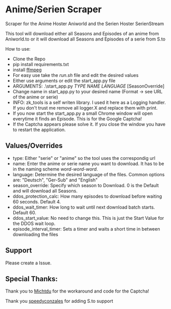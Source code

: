 
# Anime/Serien Scraper

Scraper for the Anime Hoster Aniworld and the Serien Hoster SerienStream

This tool will download either all Seasons and Episodes of an anime from Aniworld.to
or it will download all Seasons and Episodes of a serie from S.to

How to use:
* Clone the Repo
* pip install requirements.txt
* install [ffmpeg](https://ffmpeg.org)
* For easy use take the *run.sh* file and edit the desired values
* Either use arguments or edit the start_app.py file
* ARGUMENTS: .\start_app.py *TYPE* *NAME* *LANGUAGE* [SeasonOverride]
* Change name in start_app.py to your desired name (Format -> see URL of the anime or serie)
* INFO: zk_tools is a self writen library. I used it here as a Logging handler. If you don't trust me remove all logger.X
and replace them with print. 
* If you now start the start_app.py a small Chrome window will open everytime it finds an Episode. This is for the Google Captcha!
* If the Captcha appears please solve it. If you close the window you have to restart the application.

## Values/Overrides
* type: Either "serie" or "anime" so the tool uses the correspondig url
* name: Enter the anime or serie name you want to download. It has to be in the naming scheme *word-word-word*.
* language: Determine the desired language of the files. Common options are: "Deutsch", "Ger-Sub" and "English"
* season_override: Specify which season to Download. 0 is the Default and will download all Seasons.
* ddos_protection_calc: How many episodes to download before waiting 60 seconds. Default 4.
* ddos_wait_timer: How long to wait until next download batch starts. Default 60.
* ddos_start_value: No need to change this. This is just the Start Value for the DDOS wait loop.
* episode_interval_timer: Sets a timer and waits a short time in between downloading the files

## Support
Please create a Issue.

## Special Thanks:
Thank you to [Michtdu](https://github.com/Michtdu) for the workaround and code for the Captcha!

Thank you [speedyconzales](https://github.com/speedyconzales)  for adding S.to support

